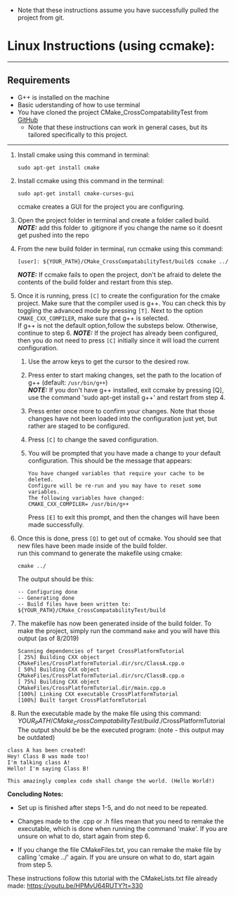 * Note that these instructions assume you have successfully pulled the project from git.

# Linux Instructions (using ccmake):

---
## Requirements
  * G++ is installed on the machine
  * Basic uderstanding of how to use terminal
  * You have cloned the project CMake_CrossCompatabilityTest from [GitHub](https://github.com/cathysandstrom/CMake_CrossCompatabilityTest)
	- Note that these instructions can work in general cases, but its tailored specifically to this project. 
----

1.  Install cmake using this command in terminal:
    ```
    sudo apt-get install cmake
    ```
    
2.  Install ccmake using this command in the terminal:
    ```
    sudo apt-get install cmake-curses-gui
    ```
	ccmake creates a GUI for the project you are configuring.

3.  Open the project folder in terminal and create a folder called build.  
	***NOTE:*** add this folder to .gitignore if you change the name so it doesnt get pushed into the repo 

4.  From the new build folder in terminal, run ccmake using this command:
    ```
    [user]: ${YOUR_PATH}/CMake_CrossCompatabilityTest/build$ ccmake ../
    ```
    ***NOTE:*** If ccmake fails to open the project, don't be afraid to delete the contents of the build folder and restart from this step.

5.  Once it is running, press `[C]` to create the configuration for the cmake project.
Make sure that the compiler used is g++. You can check this by toggling the advanced mode by pressing `[T]`. Next to the option `CMAKE_CXX_COMPILER`, make sure that g++ is selected.  
If g++ is not the default option,follow the substeps below. Otherwise, continue to step 6. 
***NOTE:*** If the project has already been configured, then you do not need to press `[C]` initially since it will load the current configuration.  
	 1. Use the arrow keys to get the cursor to the desired row.  

	 2.	Press enter to start making changes, set the path to the location of g++ (default: `/usr/bin/g++`)  
        ***NOTE:*** If you don't have g++ installed, exit ccmake by pressing [Q], use the command 'sudo apt-get install g++' and restart from step 4. 

	 3.	Press enter once more to confirm your changes. Note that those changes have not been loaded into the configuration just yet, but rather are staged to be configured.     

	 4. Press `[C]` to change the saved configuration. 

	 5. You will be prompted that you have made a change to your default configuration. This should be the message that appears:
         ```
         You have changed variables that require your cache to be deleted.
         Configure will be re-run and you may have to reset some variables.
         The following variables have changed:
         CMAKE_CXX_COMPILER= /usr/bin/g++
         ```
     	Press `[E]` to exit this prompt, and then the changes will have been made successfully. 

6.  Once this is done, press `[Q]` to get out of ccmake. 
    You should see that new files have been made inside of the build folder.  
    run this command to generate the makefile using cmake:
    ```
    cmake ../
    ```   
	The output should be this:
    ```
    -- Configuring done
    -- Generating done
    -- Build files have been written to: ${YOUR_PATH}/CMake_CrossCompatabilityTest/build
    ```

7.  The makefile has now been generated inside of the build folder. 
To make the project, simply run the command `make` and you will have this output (as of 8/2019)
    ```
    Scanning dependencies of target CrossPlatformTutorial
    [ 25%] Building CXX object CMakeFiles/CrossPlatformTutorial.dir/src/ClassA.cpp.o
    [ 50%] Building CXX object CMakeFiles/CrossPlatformTutorial.dir/src/ClassB.cpp.o
    [ 75%] Building CXX object CMakeFiles/CrossPlatformTutorial.dir/main.cpp.o
    [100%] Linking CXX executable CrossPlatformTutorial
    [100%] Built target CrossPlatformTutorial
    ```
8.  Run the executable made by the make file using this command:
${YOUR_PATH}/CMake_CrossCompatabilityTest/build$./CrossPlatformTutorial 
The output should be be the executed program: (note - this output may be outdated)
```
class A has been created!
Hey! Class B was made too!
I'm talking class A!
Hello! I'm saying Class B!

This amazingly complex code shall change the world. (Hello World!)
```

**Concluding Notes:** 
-  Set up is finished after steps 1-5, and do not need to be repeated. 

-  Changes made to the .cpp or .h files mean that you need to remake the executable, 
which is done when running the command 'make'. If you are unsure on what to do, 
start again from step 6.

-  If you change the file CMakeFiles.txt, you can remake the make file by calling
'cmake ../' again. If you are unsure on what to do, start again from step 5.

These instructions follow this tutorial with the CMakeLists.txt file already made:
https://youtu.be/HPMvU64RUTY?t=330
